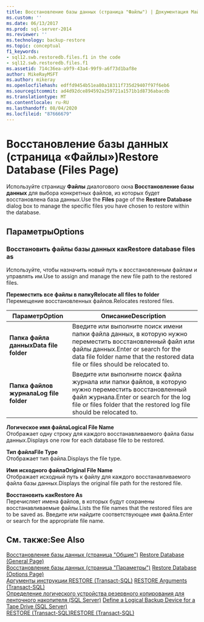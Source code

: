 ```yaml
---
title: Восстановление базы данных (страница "Файлы") | Документация Майкрософт
ms.custom: ''
ms.date: 06/13/2017
ms.prod: sql-server-2014
ms.reviewer: ''
ms.technology: backup-restore
ms.topic: conceptual
f1_keywords:
- sql12.swb.restoredb.files.f1 in the code
- sql12.swb.restoredb.files.f1
ms.assetid: 714c36ea-a9f9-43a4-99f9-a6f73d1baf8e
author: MikeRayMSFT
ms.author: mikeray
ms.openlocfilehash: edffd9454b51ea80a18311f735d29407f97f6eb6
ms.sourcegitcommit: ad4d92dce894592a259721a1571b1d8736abacdb
ms.translationtype: MT
ms.contentlocale: ru-RU
ms.lasthandoff: 08/04/2020
ms.locfileid: "87666679"
---
```

# <a name="restore-database-files-page"></a><span data-ttu-id="3581d-102">Восстановление базы данных (страница «Файлы»)</span><span class="sxs-lookup"><span data-stu-id="3581d-102">Restore Database (Files Page)</span></span>
  <span data-ttu-id="3581d-103">Используйте страницу **Файлы** диалогового окна **Восстановление базы данных** для выбора конкретных файлов, из которых будет восстановлена база данных.</span><span class="sxs-lookup"><span data-stu-id="3581d-103">Use the **Files** page of the **Restore Database** dialog box to manage the specific files you have chosen to restore within the database.</span></span>  
  
## <a name="options"></a><span data-ttu-id="3581d-104">Параметры</span><span class="sxs-lookup"><span data-stu-id="3581d-104">Options</span></span>  
  
### <a name="restore-database-files-as"></a><span data-ttu-id="3581d-105">Восстановить файлы базы данных как</span><span class="sxs-lookup"><span data-stu-id="3581d-105">Restore database files as</span></span>  
 <span data-ttu-id="3581d-106">Используйте, чтобы назначить новый путь к восстановленным файлам и управлять им.</span><span class="sxs-lookup"><span data-stu-id="3581d-106">Use to assign and manage the new file path to the restored files.</span></span>  
  
 <span data-ttu-id="3581d-107">**Переместить все файлы в папку**</span><span class="sxs-lookup"><span data-stu-id="3581d-107">**Relocate all files to folder**</span></span>  
 <span data-ttu-id="3581d-108">Перемещение восстановленных файлов.</span><span class="sxs-lookup"><span data-stu-id="3581d-108">Relocates restored files.</span></span>  
  
|<span data-ttu-id="3581d-109">Параметр</span><span class="sxs-lookup"><span data-stu-id="3581d-109">Option</span></span>|<span data-ttu-id="3581d-110">Описание</span><span class="sxs-lookup"><span data-stu-id="3581d-110">Description</span></span>|  
|------------|-----------------|  
|<span data-ttu-id="3581d-111">**Папка файла данных**</span><span class="sxs-lookup"><span data-stu-id="3581d-111">**Data file folder**</span></span>|<span data-ttu-id="3581d-112">Введите или выполните поиск имени папки файла данных, в которую нужно переместить восстановленный файл или файлы данных.</span><span class="sxs-lookup"><span data-stu-id="3581d-112">Enter or search for the data file folder name that the restored data file or files should be relocated to.</span></span>|  
|<span data-ttu-id="3581d-113">**Папка файлов журнала**</span><span class="sxs-lookup"><span data-stu-id="3581d-113">**Log file folder**</span></span>|<span data-ttu-id="3581d-114">Введите или выполните поиск файла журнала или папки файлов, в которую нужно переместить восстановленный файл журнала.</span><span class="sxs-lookup"><span data-stu-id="3581d-114">Enter or search for the log file or files folder that the restored log file should be relocated to.</span></span>|  
  
 <span data-ttu-id="3581d-115">**Логическое имя файла**</span><span class="sxs-lookup"><span data-stu-id="3581d-115">**Logical File Name**</span></span>  
 <span data-ttu-id="3581d-116">Отображает одну строку для каждого восстанавливаемого файла базы данных.</span><span class="sxs-lookup"><span data-stu-id="3581d-116">Displays one row for each database file to be restored.</span></span>  
  
 <span data-ttu-id="3581d-117">**Тип файла**</span><span class="sxs-lookup"><span data-stu-id="3581d-117">**File Type**</span></span>  
 <span data-ttu-id="3581d-118">Отображает тип файла.</span><span class="sxs-lookup"><span data-stu-id="3581d-118">Displays the file type.</span></span>  
  
 <span data-ttu-id="3581d-119">**Имя исходного файла**</span><span class="sxs-lookup"><span data-stu-id="3581d-119">**Original File Name**</span></span>  
 <span data-ttu-id="3581d-120">Отображает исходный путь к файлу для каждого восстанавливаемого файла базы данных.</span><span class="sxs-lookup"><span data-stu-id="3581d-120">Displays the original file path for the restored file.</span></span>  
  
 <span data-ttu-id="3581d-121">**Восстановить как**</span><span class="sxs-lookup"><span data-stu-id="3581d-121">**Restore As**</span></span>  
 <span data-ttu-id="3581d-122">Перечисляет имена файлов, в которых будут сохранены восстанавливаемые файлы.</span><span class="sxs-lookup"><span data-stu-id="3581d-122">Lists the file names that the restored files are to be saved as.</span></span> <span data-ttu-id="3581d-123">Введите или найдите соответствующее имя файла.</span><span class="sxs-lookup"><span data-stu-id="3581d-123">Enter or search for the appropriate file name.</span></span>  
  
## <a name="see-also"></a><span data-ttu-id="3581d-124">См. также:</span><span class="sxs-lookup"><span data-stu-id="3581d-124">See Also</span></span>  
 <span data-ttu-id="3581d-125">[Восстановление базы данных (страница "Общие")](../../integration-services/general-page-of-integration-services-designers-options.md) </span><span class="sxs-lookup"><span data-stu-id="3581d-125">[Restore Database &#40;General Page&#41;](../../integration-services/general-page-of-integration-services-designers-options.md) </span></span>  
 <span data-ttu-id="3581d-126">[Восстановление базы данных (страница "Параметры")](restore-database-options-page.md) </span><span class="sxs-lookup"><span data-stu-id="3581d-126">[Restore Database &#40;Options Page&#41;](restore-database-options-page.md) </span></span>  
 <span data-ttu-id="3581d-127">[Аргументы инструкции RESTORE (Transact-SQL)](/sql/t-sql/statements/restore-statements-arguments-transact-sql) </span><span class="sxs-lookup"><span data-stu-id="3581d-127">[RESTORE Arguments &#40;Transact-SQL&#41;](/sql/t-sql/statements/restore-statements-arguments-transact-sql) </span></span>  
 <span data-ttu-id="3581d-128">[Определение логического устройства резервного копирования для ленточного накопителя (SQL Server)](define-a-logical-backup-device-for-a-tape-drive-sql-server.md) </span><span class="sxs-lookup"><span data-stu-id="3581d-128">[Define a Logical Backup Device for a Tape Drive &#40;SQL Server&#41;](define-a-logical-backup-device-for-a-tape-drive-sql-server.md) </span></span>  
 [<span data-ttu-id="3581d-129">RESTORE (Transact-SQL)</span><span class="sxs-lookup"><span data-stu-id="3581d-129">RESTORE &#40;Transact-SQL&#41;</span></span>](/sql/t-sql/statements/restore-statements-transact-sql)  
  
  
